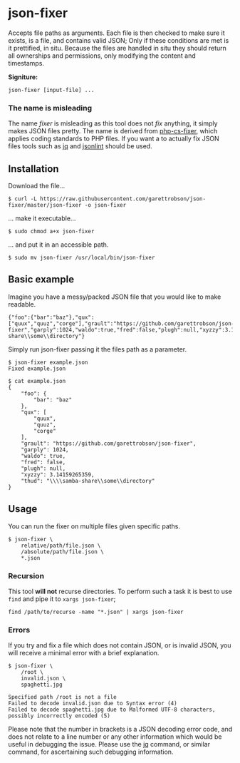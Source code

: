 # json-fixer
Accepts file paths as arguments. Each file is then checked to make sure it
exists, is a file, and contains valid JSON; Only if these conditions are met is
it prettified, in situ. Because the files are handled in situ they should
return all ownerships and permissions, only modifying the content and
timestamps.

**Signiture:**

`json-fixer [input-file] ...`

### The name is misleading

The name *fixer* is misleading as this tool does not *fix* anything, it simply
makes JSON files pretty. The name is derived from
[php-cs-fixer](https://github.com/FriendsOfPHP/PHP-CS-Fixer),
which applies coding standards to PHP files. If you want a to actually fix JSON
files tools such as
[jq](https://stedolan.github.io/jq/)
and
[jsonlint](https://www.npmjs.com/package/jsonlint)
should be used.


## Installation

Download the file…

```
$ curl -L https://raw.githubusercontent.com/garettrobson/json-fixer/master/json-fixer -o json-fixer
```

… make it executable…

```
$ sudo chmod a+x json-fixer
```

… and put it in an accessible path.

```
$ sudo mv json-fixer /usr/local/bin/json-fixer
```

## Basic example

Imagine you have a messy/packed JSON file that you would like to make readable.

```
{"foo":{"bar":"baz"},"qux":["quux","quuz","corge"],"grault":"https://github.com/garettrobson/json-fixer","garply":1024,"waldo":true,"fred":false,"plugh":null,"xyzzy":3.14159265359,"thud":"\\\\samba-share\\some\\directory"}
```

Simply run json-fixer passing it the files path as a parameter.

```
$ json-fixer example.json
Fixed example.json
```

```
$ cat example.json
{
    "foo": {
        "bar": "baz"
    },
    "qux": [
        "quux",
        "quuz",
        "corge"
    ],
    "grault": "https://github.com/garettrobson/json-fixer",
    "garply": 1024,
    "waldo": true,
    "fred": false,
    "plugh": null,
    "xyzzy": 3.14159265359,
    "thud": "\\\\samba-share\\some\\directory"
}
```


## Usage

You can run the fixer on multiple files given specific paths.

```
$ json-fixer \
    relative/path/file.json \
    /absolute/path/file.json \
    *.json
```

### Recursion

This tool **will not** recurse directories. To perform such a task it is best to
use `find` and pipe it to `xargs json-fixer`;

```
find /path/to/recurse -name "*.json" | xargs json-fixer
```

### Errors

If you try and fix a file which does not contain JSON, or is invalid JSON, you
will receive a minimal error with a brief explanation.

```
$ json-fixer \
    /root \
    invalid.json \
    spaghetti.jpg
```

```
Specified path /root is not a file
Failed to decode invalid.json due to Syntax error (4)
Failed to decode spaghetti.jpg due to Malformed UTF-8 characters, possibly incorrectly encoded (5)
```

Please note that the number in brackets is a JSON decoding error code, and does
not relate to a line number or any other information which would be useful in
debugging the issue. Please use the [jq](https://stedolan.github.io/jq/)
command, or similar command, for ascertaining such debugging information.
